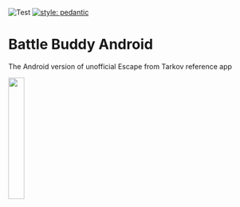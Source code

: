 ![Test](https://github.com/battle-buddy/battlebuddy-android/workflows/Test/badge.svg)
[![style: pedantic](https://dart-lang.github.io/linter/lints/style-pedantic.svg)](https://pub.dev/packages/pedantic)

# Battle Buddy Android

The Android version of unofficial Escape from Tarkov reference app

<p align="left">
<a title="Get it on Google Play" target="_blank" href="https://play.google.com/store/apps/details?id=com.veritas.battlebuddy">
<img src="https://raw.githubusercontent.com/steverichey/google-play-badge-svg/master/img/en_get.svg" width="25%">
</a>
</p>
